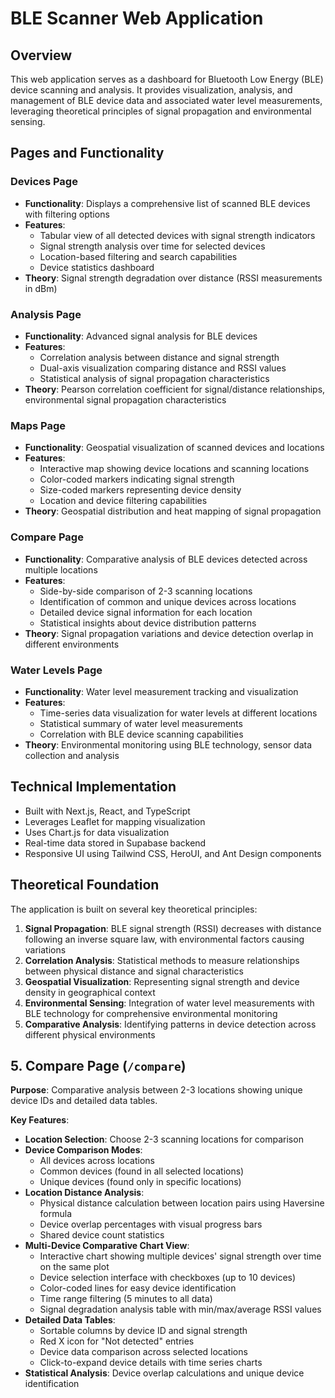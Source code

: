 # BLE Scanner Web Application

## Overview

This web application serves as a dashboard for Bluetooth Low Energy (BLE) device scanning and analysis. It provides visualization, analysis, and management of BLE device data and associated water level measurements, leveraging theoretical principles of signal propagation and environmental sensing.

## Pages and Functionality

### Devices Page

- **Functionality**: Displays a comprehensive list of scanned BLE devices with filtering options
- **Features**:
  - Tabular view of all detected devices with signal strength indicators
  - Signal strength analysis over time for selected devices
  - Location-based filtering and search capabilities
  - Device statistics dashboard
- **Theory**: Signal strength degradation over distance (RSSI measurements in dBm)

### Analysis Page

- **Functionality**: Advanced signal analysis for BLE devices
- **Features**:
  - Correlation analysis between distance and signal strength
  - Dual-axis visualization comparing distance and RSSI values
  - Statistical analysis of signal propagation characteristics
- **Theory**: Pearson correlation coefficient for signal/distance relationships, environmental signal propagation characteristics

### Maps Page

- **Functionality**: Geospatial visualization of scanned devices and locations
- **Features**:
  - Interactive map showing device locations and scanning locations
  - Color-coded markers indicating signal strength
  - Size-coded markers representing device density
  - Location and device filtering capabilities
- **Theory**: Geospatial distribution and heat mapping of signal propagation

### Compare Page

- **Functionality**: Comparative analysis of BLE devices detected across multiple locations
- **Features**:
  - Side-by-side comparison of 2-3 scanning locations
  - Identification of common and unique devices across locations
  - Detailed device signal information for each location
  - Statistical insights about device distribution patterns
- **Theory**: Signal propagation variations and device detection overlap in different environments

### Water Levels Page

- **Functionality**: Water level measurement tracking and visualization
- **Features**:
  - Time-series data visualization for water levels at different locations
  - Statistical summary of water level measurements
  - Correlation with BLE device scanning capabilities
- **Theory**: Environmental monitoring using BLE technology, sensor data collection and analysis

## Technical Implementation

- Built with Next.js, React, and TypeScript
- Leverages Leaflet for mapping visualization
- Uses Chart.js for data visualization
- Real-time data stored in Supabase backend
- Responsive UI using Tailwind CSS, HeroUI, and Ant Design components

## Theoretical Foundation

The application is built on several key theoretical principles:

1. **Signal Propagation**: BLE signal strength (RSSI) decreases with distance following an inverse square law, with environmental factors causing variations
2. **Correlation Analysis**: Statistical methods to measure relationships between physical distance and signal characteristics
3. **Geospatial Visualization**: Representing signal strength and device density in geographical context
4. **Environmental Sensing**: Integration of water level measurements with BLE technology for comprehensive environmental monitoring
5. **Comparative Analysis**: Identifying patterns in device detection across different physical environments

## 5. Compare Page (`/compare`)

**Purpose**: Comparative analysis between 2-3 locations showing unique device IDs and detailed data tables.

**Key Features**:

- **Location Selection**: Choose 2-3 scanning locations for comparison
- **Device Comparison Modes**:
  - All devices across locations
  - Common devices (found in all selected locations)
  - Unique devices (found only in specific locations)
- **Location Distance Analysis**:
  - Physical distance calculation between location pairs using Haversine formula
  - Device overlap percentages with visual progress bars
  - Shared device count statistics
- **Multi-Device Comparative Chart View**:
  - Interactive chart showing multiple devices' signal strength over time on the same plot
  - Device selection interface with checkboxes (up to 10 devices)
  - Color-coded lines for easy device identification
  - Time range filtering (5 minutes to all data)
  - Signal degradation analysis table with min/max/average RSSI values
- **Detailed Data Tables**:
  - Sortable columns by device ID and signal strength
  - Red X icon for "Not detected" entries
  - Device data comparison across selected locations
  - Click-to-expand device details with time series charts
- **Statistical Analysis**: Device overlap calculations and unique device identification
